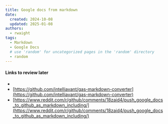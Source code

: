 ```yaml
---
title: Google docs from markdown
date:
  created: 2024-10-08
  updated: 2025-01-08
authors:
  - rwaight
tags:
  - Markdown
  - Google Docs
  # use 'random' for uncategorized pages in the 'random' directory
  - random
---
```



#### Links to review later

- []()
- [https://github.com/intelliavant/gas-markdown-converter](https://github.com/intelliavant/gas-markdown-converter)
- [https://www.reddit.com/r/github/comments/18zaid4/push_google_docs_to_github_as_markdown_including/](https://www.reddit.com/r/github/comments/18zaid4/push_google_docs_to_github_as_markdown_including/)
